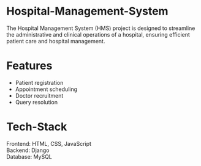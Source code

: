 # Hospital-Management-System
The Hospital Management System (HMS) project is designed to streamline the administrative and clinical operations of a hospital, ensuring efficient patient care and hospital management.

# Features
<ul>
<li> Patient registration </li> 
<li> Appointment scheduling </li> 
<li> Doctor recruitment </li> 
<li> Query resolution
</ul>

# Tech-Stack
Frontend: HTML, CSS, JavaScript <br>
Backend: Django <br>
Database: MySQL <br>


